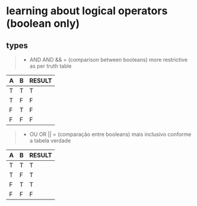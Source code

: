 # learning about logical operators (boolean only)

## types

> - AND AND && = (comparison between booleans) more restrictive as per truth table

| A | B | RESULT    |
|---|---|-----------|
| T | T |     T     |
| T | F |     F     |
| F | T |     F     |
| F | F |     F     |

> - OU OR || = (comparação entre booleans) mais inclusivo conforme a tabela verdade

| A | B | RESULT    |
|---|---|-----------|
| T | T |     T     |
| T | F |     T     |
| F | T |     T     |
| F | F |     F     |